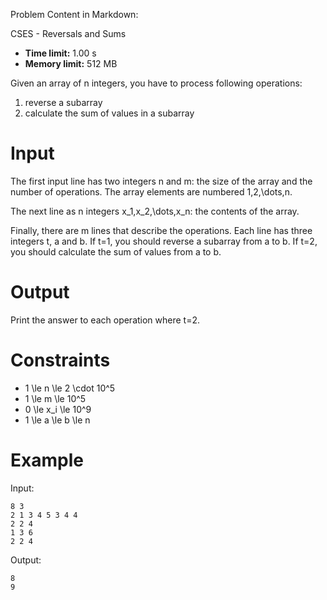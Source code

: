 Problem Content in Markdown:


CSES \- Reversals and Sums




* **Time limit:** 1\.00 s
* **Memory limit:** 512 MB




Given an array of n integers, you have to process following operations:


1. reverse a subarray
2. calculate the sum of values in a subarray


Input
=====


The first input line has two integers n and m: the size of the array and the number of operations. The array elements are numbered 1,2,\\dots,n.


The next line as n integers x\_1,x\_2,\\dots,x\_n: the contents of the array.


Finally, there are m lines that describe the operations. Each line has three integers t, a and b. If t\=1, you should reverse a subarray from a to b. If t\=2, you should calculate the sum of values from a to b.


Output
======


Print the answer to each operation where t\=2.


Constraints
===========


* 1 \\le n \\le 2 \\cdot 10^5
* 1 \\le m \\le 10^5
* 0 \\le x\_i \\le 10^9
* 1 \\le a \\le b \\le n


Example
=======


Input:



```
8 3
2 1 3 4 5 3 4 4
2 2 4
1 3 6
2 2 4

```

Output:



```
8
9

```
 
